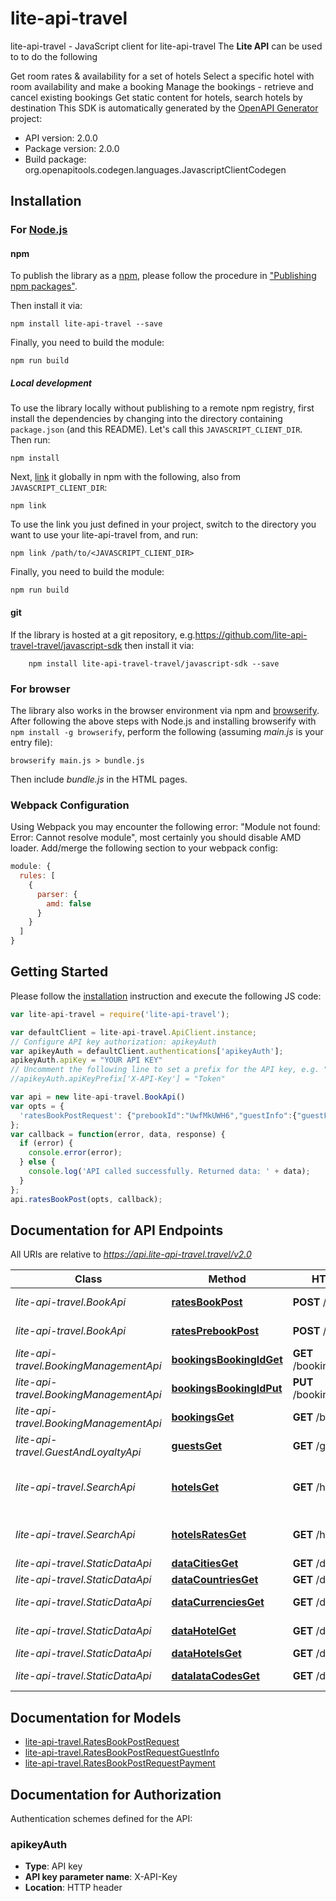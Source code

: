 # lite-api-travel

lite-api-travel - JavaScript client for lite-api-travel
The **Lite API** can be used to to do the following

Get room rates & availability for a set of hotels
Select a specific hotel with room availability and make a booking
Manage the bookings - retrieve and cancel existing bookings
Get static content for hotels, search hotels by destination
This SDK is automatically generated by the [OpenAPI Generator](https://openapi-generator.tech) project:

- API version: 2.0.0
- Package version: 2.0.0
- Build package: org.openapitools.codegen.languages.JavascriptClientCodegen

## Installation

### For [Node.js](https://nodejs.org/)

#### npm

To publish the library as a [npm](https://www.npmjs.com/), please follow the procedure in ["Publishing npm packages"](https://docs.npmjs.com/getting-started/publishing-npm-packages).

Then install it via:

```shell
npm install lite-api-travel --save
```

Finally, you need to build the module:

```shell
npm run build
```

##### Local development

To use the library locally without publishing to a remote npm registry, first install the dependencies by changing into the directory containing `package.json` (and this README). Let's call this `JAVASCRIPT_CLIENT_DIR`. Then run:

```shell
npm install
```

Next, [link](https://docs.npmjs.com/cli/link) it globally in npm with the following, also from `JAVASCRIPT_CLIENT_DIR`:

```shell
npm link
```

To use the link you just defined in your project, switch to the directory you want to use your lite-api-travel from, and run:

```shell
npm link /path/to/<JAVASCRIPT_CLIENT_DIR>
```

Finally, you need to build the module:

```shell
npm run build
```

#### git

If the library is hosted at a git repository, e.g.https://github.com/lite-api-travel-travel/javascript-sdk
then install it via:

```shell
    npm install lite-api-travel-travel/javascript-sdk --save
```

### For browser

The library also works in the browser environment via npm and [browserify](http://browserify.org/). After following
the above steps with Node.js and installing browserify with `npm install -g browserify`,
perform the following (assuming *main.js* is your entry file):

```shell
browserify main.js > bundle.js
```

Then include *bundle.js* in the HTML pages.

### Webpack Configuration

Using Webpack you may encounter the following error: "Module not found: Error:
Cannot resolve module", most certainly you should disable AMD loader. Add/merge
the following section to your webpack config:

```javascript
module: {
  rules: [
    {
      parser: {
        amd: false
      }
    }
  ]
}
```

## Getting Started

Please follow the [installation](#installation) instruction and execute the following JS code:

```javascript
var lite-api-travel = require('lite-api-travel');

var defaultClient = lite-api-travel.ApiClient.instance;
// Configure API key authorization: apikeyAuth
var apikeyAuth = defaultClient.authentications['apikeyAuth'];
apikeyAuth.apiKey = "YOUR API KEY"
// Uncomment the following line to set a prefix for the API key, e.g. "Token" (defaults to null)
//apikeyAuth.apiKeyPrefix['X-API-Key'] = "Token"

var api = new lite-api-travel.BookApi()
var opts = {
  'ratesBookPostRequest': {"prebookId":"UwfMkUWH6","guestInfo":{"guestFirstName":"Kim","guestLastName":"James","guestEmail":"test@nlite.ml"},"payment":{"holderName":"Kim James","number":"4242424242424242","expireDate":"11/29","cvc":"456","method":"CREDIT_CARD"}} // {RatesBookPostRequest} 
};
var callback = function(error, data, response) {
  if (error) {
    console.error(error);
  } else {
    console.log('API called successfully. Returned data: ' + data);
  }
};
api.ratesBookPost(opts, callback);

```

## Documentation for API Endpoints

All URIs are relative to *https://api.lite-api-travel.travel/v2.0*

Class | Method | HTTP request | Description
------------ | ------------- | ------------- | -------------
*lite-api-travel.BookApi* | [**ratesBookPost**](docs/BookApi.md#ratesBookPost) | **POST** /rates/book | hotel rate book
*lite-api-travel.BookApi* | [**ratesPrebookPost**](docs/BookApi.md#ratesPrebookPost) | **POST** /rates/prebook | hotel rate prebook
*lite-api-travel.BookingManagementApi* | [**bookingsBookingIdGet**](docs/BookingManagementApi.md#bookingsBookingIdGet) | **GET** /bookings/{bookingId} | Booking retrieve
*lite-api-travel.BookingManagementApi* | [**bookingsBookingIdPut**](docs/BookingManagementApi.md#bookingsBookingIdPut) | **PUT** /bookings/{bookingId} | Booking cancel
*lite-api-travel.BookingManagementApi* | [**bookingsGet**](docs/BookingManagementApi.md#bookingsGet) | **GET** /bookings | Booking list
*lite-api-travel.GuestAndLoyaltyApi* | [**guestsGet**](docs/GuestAndLoyaltyApi.md#guestsGet) | **GET** /guests | guests
*lite-api-travel.SearchApi* | [**hotelsGet**](docs/SearchApi.md#hotelsGet) | **GET** /hotels | hotel minimum rates availability
*lite-api-travel.SearchApi* | [**hotelsRatesGet**](docs/SearchApi.md#hotelsRatesGet) | **GET** /hotels/rates | hotel full rates availability
*lite-api-travel.StaticDataApi* | [**dataCitiesGet**](docs/StaticDataApi.md#dataCitiesGet) | **GET** /data/cities | City list
*lite-api-travel.StaticDataApi* | [**dataCountriesGet**](docs/StaticDataApi.md#dataCountriesGet) | **GET** /data/countries | Country list
*lite-api-travel.StaticDataApi* | [**dataCurrenciesGet**](docs/StaticDataApi.md#dataCurrenciesGet) | **GET** /data/currencies | Currency list
*lite-api-travel.StaticDataApi* | [**dataHotelGet**](docs/StaticDataApi.md#dataHotelGet) | **GET** /data/hotel | Hotel details
*lite-api-travel.StaticDataApi* | [**dataHotelsGet**](docs/StaticDataApi.md#dataHotelsGet) | **GET** /data/hotels | Hotel list
*lite-api-travel.StaticDataApi* | [**dataIataCodesGet**](docs/StaticDataApi.md#dataIataCodesGet) | **GET** /data/iataCodes | IATA code list


## Documentation for Models

 - [lite-api-travel.RatesBookPostRequest](docs/RatesBookPostRequest.md)
 - [lite-api-travel.RatesBookPostRequestGuestInfo](docs/RatesBookPostRequestGuestInfo.md)
 - [lite-api-travel.RatesBookPostRequestPayment](docs/RatesBookPostRequestPayment.md)


## Documentation for Authorization


Authentication schemes defined for the API:
### apikeyAuth


- **Type**: API key
- **API key parameter name**: X-API-Key
- **Location**: HTTP header

